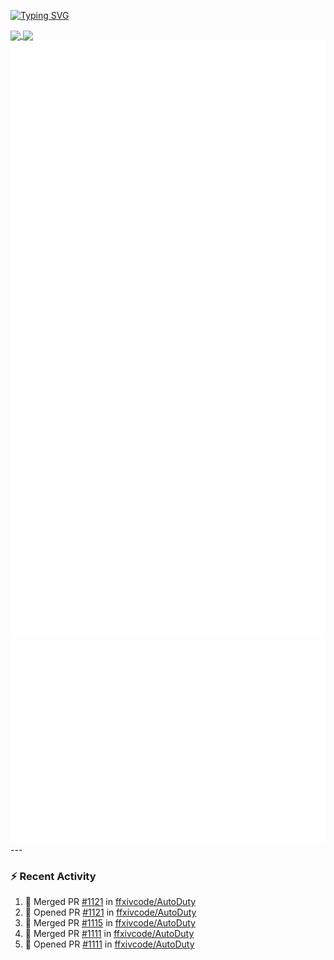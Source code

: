 [![Typing SVG](https://readme-typing-svg.demolab.com?font=Fira+Code&duration=1000&pause=1000&multiline=true&repeat=false&width=435&lines=Simon+Latusek+%7C+Gameplay+Engineer)](https://git.io/typing-svg)

<a href="https://github.com/anuraghazra/github-readme-stats">
  <img height=200 align="center" src="https://github-readme-stats.vercel.app/api?username=erdelf&theme=radical" />
</a>
<a href="https://github.com/anuraghazra/convoychat">
  <img height=200 align="center" src="https://streak-stats.demolab.com?user=erdelf&theme=radical&mode=weekly" />
</a>

<picture>
  <img src="/github-metrics.svg" alt="Metrics">
</picture>

<picture>
  <img src="/github-metrics-achievements.svg" alt="Achievements">
</picture>
---

### :zap: Recent Activity
<!--START_SECTION:activity-->
1. 🎉 Merged PR [#1121](https://github.com/ffxivcode/AutoDuty/pull/1121) in [ffxivcode/AutoDuty](https://github.com/ffxivcode/AutoDuty)
2. 💪 Opened PR [#1121](https://github.com/ffxivcode/AutoDuty/pull/1121) in [ffxivcode/AutoDuty](https://github.com/ffxivcode/AutoDuty)
3. 🎉 Merged PR [#1115](https://github.com/ffxivcode/AutoDuty/pull/1115) in [ffxivcode/AutoDuty](https://github.com/ffxivcode/AutoDuty)
4. 🎉 Merged PR [#1111](https://github.com/ffxivcode/AutoDuty/pull/1111) in [ffxivcode/AutoDuty](https://github.com/ffxivcode/AutoDuty)
5. 💪 Opened PR [#1111](https://github.com/ffxivcode/AutoDuty/pull/1111) in [ffxivcode/AutoDuty](https://github.com/ffxivcode/AutoDuty)
<!--END_SECTION:activity-->

<!--
**erdelf/erdelf** is a ✨ _special_ ✨ repository because its `README.md` (this file) appears on your GitHub profile.

Here are some ideas to get you started:

- 🔭 I’m currently working on ...
- 🌱 I’m currently learning ...
- 👯 I’m looking to collaborate on ...
- 🤔 I’m looking for help with ...
- 💬 Ask me about ...
- 📫 How to reach me: ...
- 😄 Pronouns: ...
- ⚡ Fun fact: ...
-->
